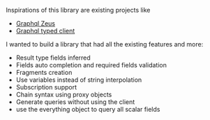 Inspirations of this library are existing projects like

-   [Graphql Zeus](https://github.com/graphql-editor/graphql-zeus)
-   [Graphql typed client](https://github.com/helios1138/graphql-typed-client)

I wanted to build a library that had all the existing features and more:

-   Result type fields inferred
-   Fields auto completion and required fields validation
-   Fragments creation
-   Use variables instead of string interpolation
-   Subscription support
-   Chain syntax using proxy objects
-   Generate queries without using the client
-   use the everything object to query all scalar fields
